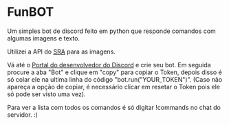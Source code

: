 # FunBOT

Um simples bot de discord feito em python que responde comandos com algumas imagens e texto.

Utilizei a API do [SRA](https://some-random-api.ml/) para as imagens.

Vá até o [Portal do desenvolvedor do Discord](https://discord.com/developers/applications) e crie seu bot.
Em seguida procure a aba "Bot" e clique em "copy" para copiar o Token, depois disso é só colar ele na ultima linha do código "bot.run("YOUR_TOKEN")". (Caso não apareça a opção de copiar, é necessário clicar em resetar o Token pois ele só pode ser visto uma vez).

Para ver a lista com todos os comandos é só digitar !commands no chat do servidor. :)
